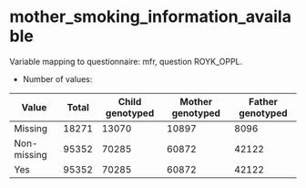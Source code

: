 # mother_smoking_information_available
Variable mapping to questionnaire: mfr, question ROYK_OPPL.
- Number of values:

| Value | Total | Child genotyped | Mother genotyped | Father genotyped |
| ----- | ----- | --------------- | ---------------- | ---------------- |
| Missing | 18271 | 13070 | 10897 | 8096 |
| Non-missing | 95352 | 70285 | 60872 | 42122 |
| Yes | 95352 | 70285 | 60872 |42122 |




